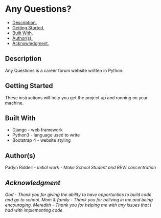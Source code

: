 # Any Questions?

* [ Description. ](#desc)
* [ Getting Started. ](#start)
* [ Built With. ](#built)
* [ Author(s). ](#author(s))
* [ Acknowledgment. ](#credit)

<a name="desc"></a>
## Description

Any Questions is a career forum website written in Python.

<a name="start"></a>
## Getting Started

These instructions will help you get the project up and running on your machine.

<a name="built"></a>
## Built With

* Django - web framework
* Python3 - language used to write
* Bootstrap 4 - website styling

<a name="author(s)"></a>
## Author(s)

Padyn Riddell - <i>Initial work<i> - Make School Student and BEW concentration

<a name="credit"></a>
## Acknowledgment

God - Thank you for giving the ability to have opportunties to build code and go to school.
Mom & family - Thank you for beliving in me and being encouraging.
Meredith - Thank you for helping me with any issues that I had with implementing code.
 